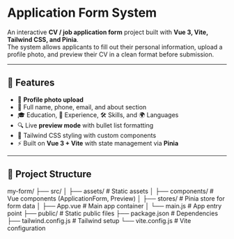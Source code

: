 # Application Form System

An interactive **CV / job application form** project built with **Vue 3, Vite, Tailwind CSS, and Pinia**.  
The system allows applicants to fill out their personal information, upload a profile photo, and preview their CV in a clean format before submission.

---

## 🚀 Features
- 📸 **Profile photo upload**
- 👤 Full name, phone, email, and about section
- 🎓 Education, 💼 Experience, 🛠️ Skills, and 🌍 Languages
- 🔍 Live **preview mode** with bullet list formatting
- 🎨 Tailwind CSS styling with custom components
- ⚡ Built on **Vue 3 + Vite** with state management via **Pinia**

---

## 📂 Project Structure
my-form/
├── src/
│   ├── assets/         # Static assets
│   ├── components/     # Vue components (ApplicationForm, Preview)
│   ├── stores/         # Pinia store for form data
│   ├── App.vue         # Main app container
│   └── main.js         # App entry point
├── public/             # Static public files
├── package.json        # Dependencies
├── tailwind.config.js  # Tailwind setup
└── vite.config.js      # Vite configuration

